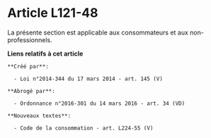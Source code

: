 # Article L121-48

La présente section est applicable aux consommateurs et aux non-professionnels.

**Liens relatifs à cet article**

	**Créé par**:

	  - Loi n°2014-344 du 17 mars 2014 - art. 145 (V)

	**Abrogé par**:

	  - Ordonnance n°2016-301 du 14 mars 2016 - art. 34 (VD)

	**Nouveaux textes**:

	  - Code de la consommation - art. L224-55 (V)
